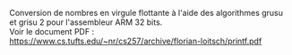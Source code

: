 Conversion de nombres en virgule flottante à l'aide des algorithmes grusu et grisu 2 pour l'assembleur ARM 32 bits. <br>
Voir le document PDF : <br>
https://www.cs.tufts.edu/~nr/cs257/archive/florian-loitsch/printf.pdf <br>
